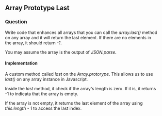 ## Array Prototype Last

### Question

Write code that enhances all arrays that you can call the *array.last()* method on any array and it will return the last element. If there are no elements in the array, it should return *-1*.

You may assume the array is the output of *JSON.parse*.

#### Implementation

A custom method called *last* on the *Array.protorype*. This allows us to use *last()* on any array instance in Javascript.

Inside the *last* method, it check if the array's length is zero. If it is, it returns -1 to indicata that the array is empty.

If the array is not empty, it returns the last element of the array using *this.length - 1* to access the last index.
